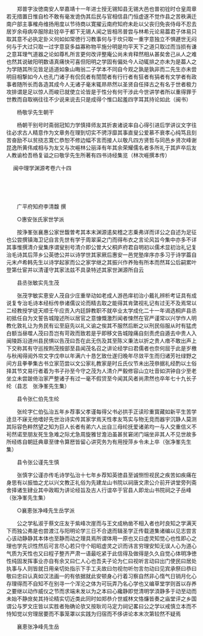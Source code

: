 <!-- { "loadSidebar": true } -->
　　郑普字汝徳南安人举嘉靖十一年进士授无锡知县无锡大邑也普初铨时仓皇周章若无措置日惟自检不敢有毫发诡伪其后民与官相信县门恒虚遂不觉作县之苦秩满迁南户部主事榷舟维扬用度以节待商以寛擢云南府知府未赴以父丧归免丧侍母不忍去居岁余母病卒服除赴铨卒于都下无锡人闻之皆相吊普尝与林希元论易葢君子体易只取其意不必执定卦义何如如常徳行习教事何与于坎只取一重字意独立不惧遯世无闷何与于大过只取一过字意裒多益寡称物平施分明是均平天下之道只取过而当损有谦之意耳理气道器之论如尊札所言更何改评整庵公尚未肯释然相从甚矣舍己从人之难也然其说破阳明数语真痛快可喜但阳明之学固有偏处今人动辄排之亦未为是葢人之为学随其所见皆足适道如象山晦翁二子学本不同自今观之孰是孰非而二先生亦未尝明目相撃如今人也孔门诸子有侃侃者有誾誾者有行行者有狂者有狷者有文学者有政事者随所长而各造其成今人无诸子毫末辄昻昻然以圣贤自任择古之有名于世者极力攻排谓是足以惊人而峻已就使立论皆是于性分有何干涉此今世讲学者所以重得罪于世教而自取祸往往不少说来说去只是成得个惟口起羞四字耳其持论如此（闽书）

　　杨敬孚先生朝干

　　杨朝干别号时斋弱冠知力学慎择师友其折衷诸说率自心得引进后学讲议文字往往必求古人精意作为文章务在理到切实不骋浮靡其事直叟公爱慕不衰孝心纯笃且刻苦奋励不以贫挠志寛仁恭恕不修边幅不言而接人以敬凡四方贤哲与同邑乡贤次峰谢昆逸所黄伟咸相与为友又与次崕林公丽泽有年其余荣耀儒名者多所礼于其庐卒后友人教谕检吾杨复谥之曰敬孚先生所著有四书诗经集览（林次崕撰本传） 

　
闽中理学渊源考卷六十四

　

　　

　　广平府知府李清馥 撰

　　○惠安张氏家世学派

　　按浄峯张襄惠公家世馥曽考其本末渊源逺矣稽之志乗弗详而详公之自述为足征也公尝撰镇海卫记自言先世有学于周翠渠之门而得布衣之言论风旨今集中亦多不详其事惟撰清介叟集序谓叟别号清介即公曽大父桐庐府君自明初以儒术显初治礼记复治毛诗其后萍乡公英徳公并以诗学世其家厥后惠安一邑党塾庠序亦多习于诗学葢自元末卢希韩先生以诗学起家而公之家学继之其振兴作养殆有所本而然耳公后嗣累叶登第仕宦并以清谨守其家法兹不具录特述其家世渊源所自云

　　县丞张敏实先生茂

　　张茂字敏实恵安人茂自少庄重举动如老成人游邑庠初治小戴礼辨析考证具有成说复专治毛诗本经标传叅诸儒议论而精去取之能得其肯綮视礼记有过无不及焉常以二经教授学徒天顺壬午应贡入内廷辞教职不就卒业太学成化二十一年谒选桐庐县丞初抵任自为文誓告城隍述所以居官之意慷慨激烈闻者悚然在官严谨常以兴学作人明教化敦礼让为务民有讼至庭先以礼义谕之俟其不服然后断之以刑民俗服从时有猛虎白额当昼噬人茂曰吾岂有苛政而致若是乎即移文告城隍痛自刻责虎自遁去中贵人入闽陵跞沿道州县民惧以告茂曰吾在此无伤及其至陈义秉法以折之贵人瘖不敢出声上下交称其有守巡按荆茂按部至县闻茂名召之讲论经学曰君儒者也奈何屈于此是岁檄与秋闱得阅外帘文字戊申以年满六十恳乞致仕遂归晚年尽敛平生而归诸芳社绿野之间方且拳拳集古书立家范尝以文公家礼教家是时丘氏仪节未出茂叅据礼经酌以土俗择其节文易行者着为书子孙至今守之茂为人清介严毅修容山立吐音如洪钟自少至老坐立未尝跛倚治家严整诸子有过一毫不假贷至今闻其风者尚肃然也卒年七十九长子纶（县志　张浄峯先生集）

　　县令张仁伯先生纶

　　张纶字仁伯弘治五年乡荐事父孝谨每得父书必拱手正读珍重寳藏如新平生苦学逹旦不寐无他嗜好先世治诗实传其家学焉天性孝友笃实与物无竞而器宇沉静人莫测其际容色粹然望之知为巨人长者有弟六人出自三母纶抚爱诸弟均一与人交重信义不茍然诺至朋友死生急难之际尤急周旋雅甘澹泊虽甚贫窘闭门端坐非其人不见世故多所经练自朝廷典章至律令算厯皆留心讲究务为有用授萍乡令未上卒（张净峯先生集）

　　县令张公谨先生慎

　　张慎字公谨亦传毛诗学弘治十七年乡荐知英徳县至诚恻怛视民之疾苦如疾痛在身思有以振恤之尤以兴文教正礼俗为先建龙山书院以祠唐文肃公介前开讲堂旁列斋舍择诸生肄业其中政暇为讲论经旨及古人行谊卒于官县人即龙山书院祠之子岳峰（张净峯先生集）

　　○襄恵张净峰先生岳学派

　　公之学私淑于蔡文庄友于紫峰次崖而与王文成枘凿不相入者也时良知之学满天下而独公弗是也尝渡江与阳明论学三日不合退而辑圣学正传载道集诸编以见志尝言心该动静静其本体也至静而动之理具焉所谓体用一原也又曰虚灵知觉心也性即心之理也学先识性然后可言尽心若只守个昭昭虚灵之识而讳言穷理安知无误人心为道心气质为天性也又曰程子整齐严肃一语最吃紧于此信得及做得是久久自觉心体明净徳性纯固发挥事业亦自有余又曰仁人心也吾夫子论为仁曰视听言动曰出门使民曰居处执事与人则皆就日用亲切处指示下手工夫故曰勿视勿听勿言勿动曰见宾承祭曰恭曰敬曰忠曰认真如汉法画一的有依据就此安顿身心行着习察自然非心惰气日销月化心存理得而不自知不在别寻一个浑沦之体为可玩弄乃名心学也又编草堂学则首以存养之要继以动作威仪之节而求端未发以为之本曰心纔静即觉清明学湏静多于动至动而未始不静庻矣其持论精实切近类此同时如郑恭介世威林文恪燫皆奏之庙堂评之乡国谓公与罗文庄皆以实胜者殆确论欤又按耿司马定力祠记畧曰公之学以戒慎立本而不恃知觉以穷理居要而不事笼罩以实践为归宿而不侈讲论本末次第较然不疑焉

　　襄恵张净峰先生岳

